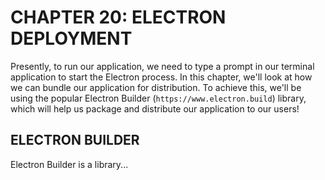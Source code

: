 # CHAPTER 20: ELECTRON DEPLOYMENT

Presently, to run our application, we need to type a prompt in our terminal
application to start the Electron process. In this chapter, we'll look at how
we can bundle our application for distribution. To achieve this, we'll be
using the popular Electron Builder (`https://www.electron.build`) library, 
which will help us package and distribute our application to our users!

## ELECTRON BUILDER

Electron Builder is a library...

<!-- HERE -- p. 223! -->